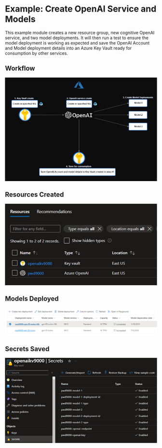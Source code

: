 # Example: Create OpenAI Service and Models

This example module creates a new resource group, new cognitive OpenAI service, and two model deployments. It will then run a test to ensure the model deployment is working as expected and save the OpenAI Account and Model deployment details into an Azure Key Vault ready for consumption by other services.

## Workflow

![image.png](https://raw.githubusercontent.com/Pwd9000-ML/terraform-azurerm-openai-service/master/assets/Example1.png)

## Resources Created

![image.png](https://raw.githubusercontent.com/Pwd9000-ML/terraform-azurerm-openai-service/master/assets/Resources.png)

## Models Deployed

![image.png](https://raw.githubusercontent.com/Pwd9000-ML/terraform-azurerm-openai-service/master/assets/Deployments.png)

## Secrets Saved

![image.png](https://raw.githubusercontent.com/Pwd9000-ML/terraform-azurerm-openai-service/master/assets/var-secrets.png)

<!-- BEGIN_TF_DOCS -->

<!-- END_TF_DOCS -->